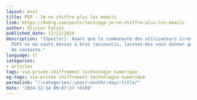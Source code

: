 ```yaml
---
layout: post
title: PGP - Je ne chiffre plus les emails
link: https://9x0rg.com/posts/tech/pgp-je-ne-chiffre-plus-les-emails
author: Olivier Falcoz
published_date: 11/12/2024
description: "[Spoiler]: Avant que le communauté des utilisateurs irréductibles de
  PGP2 ne me saute dessus à bras raccourcis, laissez-moi vous donner quelques éléments
  de contexte."
language: fr
categories:
- articles
tags: vie-privée chiffrement technologie numérique
og-tags: vie-privée chiffrement technologie numérique
permalink: "/:categories/:year/:month/:day/:title/"
date: '2024-12-14 09:07:27 +0100'
---
```

